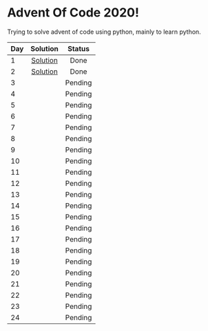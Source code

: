 # Advent Of Code 2020!
Trying to solve advent of code using python, mainly to learn python. 

| Day|Solution|Status|
|-|:-:|:-:|
|1|[Solution](./Day_1.py)|Done|
|2|[Solution](./Day_2.py)|Done|
|3||Pending|
|4||Pending|
|5||Pending|
|6||Pending|
|7||Pending|
|8||Pending|
|9||Pending|
|10||Pending|
|11||Pending|
|12||Pending|
|13||Pending|
|14||Pending|
|15||Pending|
|16||Pending|
|17||Pending|
|18||Pending|
|19||Pending|
|20||Pending|
|21||Pending|
|22||Pending|
|23||Pending|
|24||Pending|